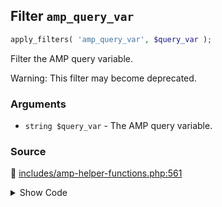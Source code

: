 ## Filter `amp_query_var`

```php
apply_filters( 'amp_query_var', $query_var );
```

Filter the AMP query variable.

Warning: This filter may become deprecated.

### Arguments

* `string $query_var` - The AMP query variable.

### Source

:link: [includes/amp-helper-functions.php:561](/includes/amp-helper-functions.php#L561)

<details>
<summary>Show Code</summary>

```php
return apply_filters( 'amp_query_var', defined( 'AMP_QUERY_VAR' ) ? AMP_QUERY_VAR : QueryVar::AMP );
```

</details>
